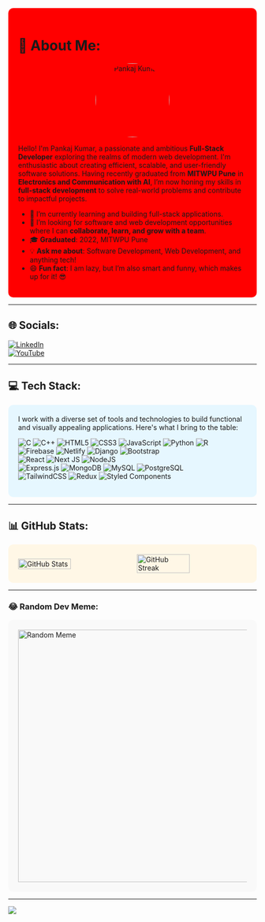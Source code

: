 <div style="background-color: red; padding: 20px; border-radius: 10px;">

# 💫 About Me:
<p align="center">
  <img src="https://lh3.googleusercontent.com/a/ACg8ocLRZMME6F0rgT8S4i-I_IYDpO3Kx8C1VHcNkNR89bLZ88DcNnDk8A=s360-c-no" alt="Pankaj Kumar" width="150" style="border-radius: 50%;">
</p>

Hello! I'm Pankaj Kumar, a passionate and ambitious **Full-Stack Developer** exploring the realms of modern web development. I'm enthusiastic about creating efficient, scalable, and user-friendly software solutions. Having recently graduated from **MITWPU Pune** in **Electronics and Communication with AI**, I’m now honing my skills in **full-stack development** to solve real-world problems and contribute to impactful projects.

- 🌱 I’m currently learning and building full-stack applications.  
- 🤝 I’m looking for software and web development opportunities where I can **collaborate, learn, and grow with a team**.  
- 🎓 **Graduated**: 2022, MITWPU Pune  
- 💡 **Ask me about**: Software Development, Web Development, and anything tech!  
- 😄 **Fun fact**: I am lazy, but I’m also smart and funny, which makes up for it! 😎  

</div>

---

## 🌐 Socials:
[![LinkedIn](https://img.shields.io/badge/LinkedIn-%230077B5.svg?logo=linkedin&logoColor=white)](https://linkedin.com/in/pankaj-kumar-557528276/)  
[![YouTube](https://img.shields.io/badge/YouTube-%23FF0000.svg?logo=YouTube&logoColor=white)](https://youtube.com/@IMPANKAJ)


---

## 💻 Tech Stack:
<div style="background-color: #e6f7ff; padding: 20px; border-radius: 10px;">
I work with a diverse set of tools and technologies to build functional and visually appealing applications. Here's what I bring to the table:

![C](https://img.shields.io/badge/c-%2300599C.svg?style=for-the-badge&logo=c&logoColor=white) 
![C++](https://img.shields.io/badge/c++-%2300599C.svg?style=for-the-badge&logo=c%2B%2B&logoColor=white) 
![HTML5](https://img.shields.io/badge/html5-%23E34F26.svg?style=for-the-badge&logo=html5&logoColor=white) 
![CSS3](https://img.shields.io/badge/css3-%231572B6.svg?style=for-the-badge&logo=css3&logoColor=white) 
![JavaScript](https://img.shields.io/badge/javascript-%23323330.svg?style=for-the-badge&logo=javascript&logoColor=%23F7DF1E) 
![Python](https://img.shields.io/badge/python-3670A0?style=for-the-badge&logo=python&logoColor=ffdd54) 
![R](https://img.shields.io/badge/r-%23276DC3.svg?style=for-the-badge&logo=r&logoColor=white)  
![Firebase](https://img.shields.io/badge/firebase-%23039BE5.svg?style=for-the-badge&logo=firebase) 
![Netlify](https://img.shields.io/badge/netlify-%23000000.svg?style=for-the-badge&logo=netlify&logoColor=#00C7B7) 
![Django](https://img.shields.io/badge/django-%23092E20.svg?style=for-the-badge&logo=django&logoColor=white) 
![Bootstrap](https://img.shields.io/badge/bootstrap-%23563D7C.svg?style=for-the-badge&logo=bootstrap&logoColor=white)  
![React](https://img.shields.io/badge/react-%2320232a.svg?style=for-the-badge&logo=react&logoColor=%2361DAFB) 
![Next JS](https://img.shields.io/badge/Next-black?style=for-the-badge&logo=next.js&logoColor=white) 
![NodeJS](https://img.shields.io/badge/node.js-6DA55F?style=for-the-badge&logo=node.js&logoColor=white)  
![Express.js](https://img.shields.io/badge/express.js-%23404d59.svg?style=for-the-badge&logo=express&logoColor=%2361DAFB) 
![MongoDB](https://img.shields.io/badge/MongoDB-%234ea94b.svg?style=for-the-badge&logo=mongodb&logoColor=white) 
![MySQL](https://img.shields.io/badge/mysql-%2300f.svg?style=for-the-badge&logo=mysql&logoColor=white) 
![PostgreSQL](https://img.shields.io/badge/postgresql-%23316192.svg?style=for-the-badge&logo=postgresql&logoColor=white)  
![TailwindCSS](https://img.shields.io/badge/tailwindcss-%2338B2AC.svg?style=for-the-badge&logo=tailwind-css&logoColor=white) 
![Redux](https://img.shields.io/badge/redux-%23593d88.svg?style=for-the-badge&logo=redux&logoColor=white) 
![Styled Components](https://img.shields.io/badge/styled--components-DB7093?style=for-the-badge&logo=styled-components&logoColor=white)

</div>

---

## 📊 GitHub Stats:
<div style="background-color: #fff7e6; padding: 20px; border-radius: 10px;">
<div style="display: flex; justify-content: space-between; align-items: center;">
  <img src="https://github-readme-stats.vercel.app/api?username=itspankaj143&theme=dark&hide_border=true&include_all_commits=true&count_private=true" alt="GitHub Stats" width="48%" />
  <img src="https://github-readme-streak-stats.herokuapp.com/?user=itspankaj143&theme=dark&hide_border=true" alt="GitHub Streak" width="48%" />
</div>
</div>

---

### 😂 Random Dev Meme:
<div style="background-color: #f9f9f9; padding: 20px; border-radius: 10px;">
<img src="https://rm.up.railway.app/" width="512px" alt="Random Meme" />
</div>

---

[![](https://visitcount.itsvg.in/api?id=itspankaj143&icon=0&color=0)](https://visitcount.itsvg.in)

<!-- Proudly created with GPRM ( https://gprm.itsvg.in ) -->
